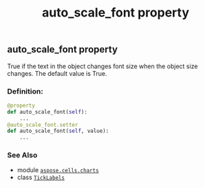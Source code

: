 ﻿---
title: auto_scale_font property
second_title: Aspose.Cells for Python via .NET API References
description: 
type: docs
weight: 40
url: /aspose.cells.charts/ticklabels/auto_scale_font/
is_root: false
---

## auto_scale_font property


True if the text in the object changes font size when the object size changes. The default value is True.
### Definition:
```python
@property
def auto_scale_font(self):
    ...
@auto_scale_font.setter
def auto_scale_font(self, value):
    ...
```

### See Also
* module [`aspose.cells.charts`](../../)
* class [`TickLabels`](/cells/python-net/aspose.cells.charts/ticklabels)
